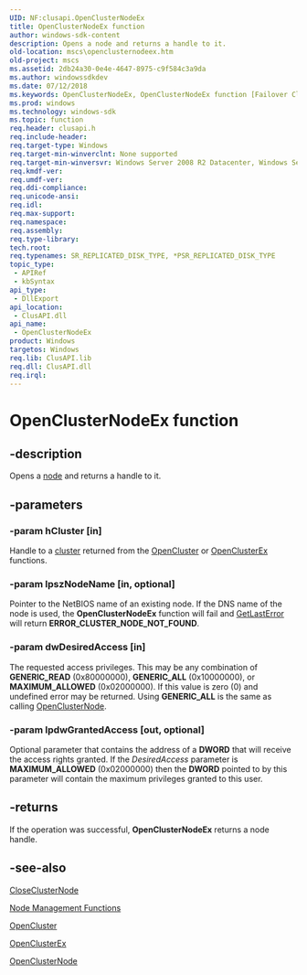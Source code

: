 ```yaml
---
UID: NF:clusapi.OpenClusterNodeEx
title: OpenClusterNodeEx function
author: windows-sdk-content
description: Opens a node and returns a handle to it.
old-location: mscs\openclusternodeex.htm
old-project: mscs
ms.assetid: 2db24a30-0e4e-4647-8975-c9f584c3a9da
ms.author: windowssdkdev
ms.date: 07/12/2018
ms.keywords: OpenClusterNodeEx, OpenClusterNodeEx function [Failover Cluster], PCLUSAPI_OPEN_CLUSTER_NODE_EX, PCLUSAPI_OPEN_CLUSTER_NODE_EX function [Failover Cluster], clusapi/OpenClusterNodeEx, clusapi/PCLUSAPI_OPEN_CLUSTER_NODE_EX, mscs.openclusternodeex
ms.prod: windows
ms.technology: windows-sdk
ms.topic: function
req.header: clusapi.h
req.include-header: 
req.target-type: Windows
req.target-min-winverclnt: None supported
req.target-min-winversvr: Windows Server 2008 R2 Datacenter, Windows Server 2008 R2 Enterprise
req.kmdf-ver: 
req.umdf-ver: 
req.ddi-compliance: 
req.unicode-ansi: 
req.idl: 
req.max-support: 
req.namespace: 
req.assembly: 
req.type-library: 
tech.root: 
req.typenames: SR_REPLICATED_DISK_TYPE, *PSR_REPLICATED_DISK_TYPE
topic_type:
 - APIRef
 - kbSyntax
api_type:
 - DllExport
api_location:
 - ClusAPI.dll
api_name:
 - OpenClusterNodeEx
product: Windows
targetos: Windows
req.lib: ClusAPI.lib
req.dll: ClusAPI.dll
req.irql: 
---
```


# OpenClusterNodeEx function


## -description


Opens a <a href="https://msdn.microsoft.com/4381e378-7bf2-4dbc-b56e-3fed33193d32">node</a> and returns a handle to it.


## -parameters




### -param hCluster [in]

Handle to a <a href="https://msdn.microsoft.com/library/windows/hardware/dn922625">cluster</a> returned from the 
      <a href="https://msdn.microsoft.com/b2ee2575-cc1e-4696-8e95-9798fb556c58">OpenCluster</a> or 
      <a href="https://msdn.microsoft.com/688702b7-7525-48d6-9e44-d7c4969565f8">OpenClusterEx</a> functions.


### -param lpszNodeName [in, optional]

Pointer to the NetBIOS name of an existing node. If the DNS name of the node is used, the 
      <b>OpenClusterNodeEx</b> function will fail and 
      <a href="https://msdn.microsoft.com/d852e148-985c-416f-a5a7-27b6914b45d4">GetLastError</a> will return 
      <b>ERROR_CLUSTER_NODE_NOT_FOUND</b>.


### -param dwDesiredAccess [in]

The requested access privileges. This may be any combination of <b>GENERIC_READ</b> 
      (0x80000000), <b>GENERIC_ALL</b> (0x10000000), or <b>MAXIMUM_ALLOWED</b> 
      (0x02000000). If this value is zero (0) and undefined error may be returned. Using 
      <b>GENERIC_ALL</b> is the same as calling 
      <a href="https://msdn.microsoft.com/7658a030-d4b2-407c-829f-61491b5907e6">OpenClusterNode</a>.


### -param lpdwGrantedAccess [out, optional]

Optional parameter that contains the address of a <b>DWORD</b> that will receive the 
      access rights granted. If the <i>DesiredAccess</i> parameter is 
      <b>MAXIMUM_ALLOWED</b> (0x02000000) then the <b>DWORD</b> pointed to by 
      this parameter will contain the maximum privileges granted to this user.


## -returns



If the operation was successful, 
      <b>OpenClusterNodeEx</b> returns a node handle.




## -see-also




<a href="https://msdn.microsoft.com/e2d90b7e-d181-48b6-a891-b885c24a15ea">CloseClusterNode</a>



<a href="https://msdn.microsoft.com/18981eec-42c0-4e31-8e5c-b79d8ff89fc8">Node Management Functions</a>



<a href="https://msdn.microsoft.com/b2ee2575-cc1e-4696-8e95-9798fb556c58">OpenCluster</a>



<a href="https://msdn.microsoft.com/688702b7-7525-48d6-9e44-d7c4969565f8">OpenClusterEx</a>



<a href="https://msdn.microsoft.com/7658a030-d4b2-407c-829f-61491b5907e6">OpenClusterNode</a>
 

 

